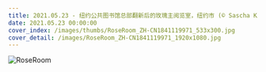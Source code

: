 ```yaml
---
title: 2021.05.23 - 纽约公共图书馆总部翻新后的玫瑰主阅览室，纽约市 (© Sascha Kilmer/Getty Images)
date: 2021.05.23 00:00:00
cover_index: /images/thumbs/RoseRoom_ZH-CN1841119971_533x300.jpg
cover_detail: /images/RoseRoom_ZH-CN1841119971_1920x1080.jpg
---
```


![RoseRoom](/images/RoseRoom_ZH-CN1841119971_1920x1080.jpg)
